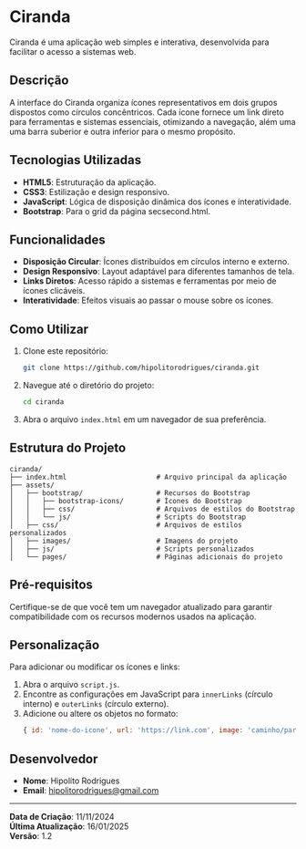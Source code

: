 # Ciranda

Ciranda é uma aplicação web simples e interativa, desenvolvida para facilitar o acesso a sistemas web.

## Descrição

A interface do Ciranda organiza ícones representativos em dois grupos dispostos como círculos concêntricos. Cada ícone fornece um link direto para ferramentas e sistemas essenciais, otimizando a navegação, além uma uma barra suberior e outra inferior para o mesmo propósito.

## Tecnologias Utilizadas

- **HTML5**: Estruturação da aplicação.
- **CSS3**: Estilização e design responsivo.
- **JavaScript**: Lógica de disposição dinâmica dos ícones e interatividade.
- **Bootstrap**: Para o grid da página secsecond.html.

## Funcionalidades

- **Disposição Circular**: Ícones distribuídos em círculos interno e externo.
- **Design Responsivo**: Layout adaptável para diferentes tamanhos de tela.
- **Links Diretos**: Acesso rápido a sistemas e ferramentas por meio de ícones clicáveis.
- **Interatividade**: Efeitos visuais ao passar o mouse sobre os ícones.

## Como Utilizar

1. Clone este repositório:
   ```bash
   git clone https://github.com/hipolitorodrigues/ciranda.git
   ```

2. Navegue até o diretório do projeto:
   ```bash
   cd ciranda
   ```

3. Abra o arquivo `index.html` em um navegador de sua preferência.

## Estrutura do Projeto

```plaintext
ciranda/
├── index.html                      # Arquivo principal da aplicação
├── assets/
│   ├── bootstrap/                  # Recursos do Bootstrap
│   │   ├── bootstrap-icons/        # Ícones do Bootstrap
│   │   ├── css/                    # Arquivos de estilos do Bootstrap
│   │   └── js/                     # Scripts do Bootstrap
│   ├── css/                        # Arquivos de estilos personalizados
│   ├── images/                     # Imagens do projeto
│   ├── js/                         # Scripts personalizados
│   └── pages/                      # Páginas adicionais do projeto
```

## Pré-requisitos

Certifique-se de que você tem um navegador atualizado para garantir compatibilidade com os recursos modernos usados na aplicação.

## Personalização

Para adicionar ou modificar os ícones e links:

1. Abra o arquivo `script.js`.
2. Encontre as configurações em JavaScript para `innerLinks` (círculo interno) e `outerLinks` (círculo externo).
3. Adicione ou altere os objetos no formato:
   ```javascript
   { id: 'nome-do-icone', url: 'https://link.com', image: 'caminho/para/imagem.png' }
   ```

## Desenvolvedor

- **Nome**: Hipolito Rodrigues
- **Email**: [hipolitorodrigues@gmail.com](mailto:hipolitorodrigues@gmail.com)

---

**Data de Criação**: 11/11/2024  
**Última Atualização**: 16/01/2025  
**Versão**: 1.2
```
